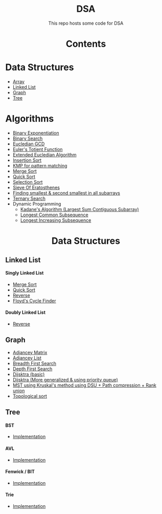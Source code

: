 <h1 align="center">DSA</h1>
<p align="center">This repo hosts some code for DSA</p>
 
<h1 align="center">Contents</h1>

<h1>Data Structures</h1>

- <a href="#array">Array</a>
- <a href="#linked-list">Linked List</a>
- <a href="#graph">Graph</a>
- <a href="#tree">Tree</a>

<h1>Algorithms</h1>

- <a href="./Algos/BinaryExponentiation.cpp">Binary Exponentiation</a>
- <a href="./Algos/BinarySearch.cpp">Binary Search</a>
- <a href="./Algos/EucledianGCD.cpp">Eucledian GCD</a>
- <a href="./Algos/EulersTotientFunction.cpp">Euler's Totient Function</a>
- <a href="./Algos/ExtendedEucledianAlgorithm.cpp">Extended Eucledian Algorithm</a>
- <a href="./Algos/InsertionSort.cpp">Insertion Sort</a>
- <a href="./Algos/KMP.cpp">KMP for pattern matching</a>
- <a href="./Algos/MergeSort.cpp">Merge Sort</a>
- <a href="./Algos/QuickSort.cpp">Quick Sort</a>
- <a href="./Algos/SelectionSort.cpp">Selection Sort</a>
- <a href="./Algos/SieveOfEratosthenes.cpp">Sieve Of Eratosthenes</a>
- <a href="./Algos/SmallestSecondSmallestInSubarrays.cpp">Finding smallest & second smallest in all subarrays</a>
- <a href="./Algos/TernarySearch.cpp">Ternary Search</a>
- Dynamic Programming
  - <a href="./Algos/Kadane.cpp">Kadane's Algorithm (Largest Sum Contiguous Subarray)</a>
  - <a href="./Algos/LongestCommonSubsequence.cpp">Longest Common Subsequence</a>
  - <a href="./Algos/LongestIncreasingSubsequence.cpp">Longest Increasing Subsequence</a>

<h1 align="center">Data Structures</h1>

<h2 id="linked-list">Linked List</h2>

<h4>Singly Linked List</h4>

- <a href="./LinkedList/Singly/MergeSort.cpp">Merge Sort</a>
- <a href="./LinkedList/Singly/QuickSort.cpp">Quick Sort</a>
- <a href="./LinkedList/Singly/Reverse.cpp">Reverse</a>
- <a href="./LinkedList/Singly/CycleFinding.cpp">Floyd's Cycle Finder</a>

<h4>Doubly Linked List</h4>

- <a href="./LinkedList/Doubly/Reverse.cpp">Reverse</a>

<h2 id="graph">Graph</h2>

- <a href="./Graph/AdjanceyMatrix.cpp">Adjancey Matrix</a>
- <a href="./Graph/AdjanceyList.cpp">Adjancey List</a>
- <a href="./Graph/BFS.cpp">Breadth First Search</a>
- <a href="./Graph/DFS.cpp">Depth First Search</a>
- <a href="./Graph/Dijsktra1.cpp">Dijsktra (basic)</a>
- <a href="./Graph/Dijsktra2.cpp">Dijsktra (More generalized & using priority queue)</a>
- <a href="./Graph/KruskalMSTOptimized.cpp">MST using Kruskal's method using DSU + Path compression + Rank union</a>
- <a href="./Graph/Toposort.cpp">Topological sort</a>

<h2 id="tree">Tree</h2>

<h4>BST</h4>

- <a href="./Tree/BST/Implementation.cpp">Implementation</a>

<h4>AVL</h4>

- <a href="./Tree/AVL/Implementation.cpp">Implementation</a>

<h4>Fenwick / BIT</h4>

- <a href="./Tree/Fenwick/Implementation.cpp">Implementation</a>

<h4>Trie</h4>

- <a href="./Tree/Trie/Implementation.cpp">Implementation</a>
